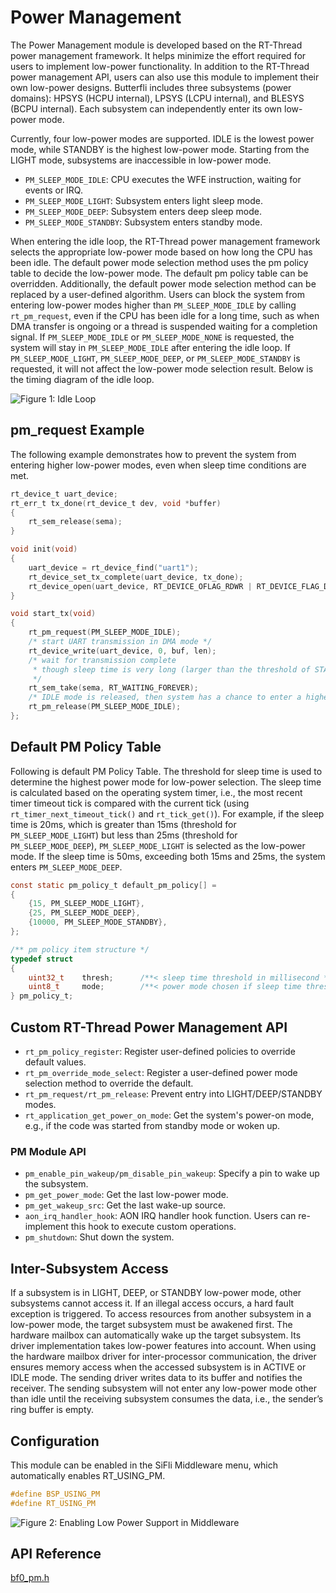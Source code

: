 
# Power Management

The Power Management module is developed based on the RT-Thread power management framework. It helps minimize the effort required for users to implement low-power functionality.
In addition to the RT-Thread power management API, users can also use this module to implement their own low-power designs.
Butterfli includes three subsystems (power domains): HPSYS (HCPU internal), LPSYS (LCPU internal), and BLESYS (BCPU internal). Each subsystem can independently enter its own low-power mode.

Currently, four low-power modes are supported. IDLE is the lowest power mode, while STANDBY is the highest low-power mode. Starting from the LIGHT mode, subsystems are inaccessible in low-power mode.
- `PM_SLEEP_MODE_IDLE`: CPU executes the WFE instruction, waiting for events or IRQ.
- `PM_SLEEP_MODE_LIGHT`: Subsystem enters light sleep mode.
- `PM_SLEEP_MODE_DEEP`: Subsystem enters deep sleep mode.
- `PM_SLEEP_MODE_STANDBY`: Subsystem enters standby mode.

When entering the idle loop, the RT-Thread power management framework selects the appropriate low-power mode based on how long the CPU has been idle. 
The default power mode selection method uses the pm policy table to decide the low-power mode. The default pm policy table can be overridden. Additionally, the default power mode selection method can be replaced by a user-defined algorithm.
Users can block the system from entering low-power modes higher than `PM_SLEEP_MODE_IDLE` by calling `rt_pm_request`, even if the CPU has been idle for a long time, such as when DMA transfer is ongoing or a thread is suspended waiting for a completion signal.
If `PM_SLEEP_MODE_IDLE` or `PM_SLEEP_MODE_NONE` is requested, the system will stay in `PM_SLEEP_MODE_IDLE` after entering the idle loop. If `PM_SLEEP_MODE_LIGHT`, `PM_SLEEP_MODE_DEEP`, or `PM_SLEEP_MODE_STANDBY` is requested, it will not affect the low-power mode selection result.
Below is the timing diagram of the idle loop.

![Figure 1: Idle Loop](../../assets/idle_loop.png)

## pm_request Example
The following example demonstrates how to prevent the system from entering higher low-power modes, even when sleep time conditions are met.

```c
rt_device_t uart_device;
rt_err_t tx_done(rt_device_t dev, void *buffer)
{
    rt_sem_release(sema);
}

void init(void)
{
    uart_device = rt_device_find("uart1");
    rt_device_set_tx_complete(uart_device, tx_done);
    rt_device_open(uart_device, RT_DEVICE_OFLAG_RDWR | RT_DEVICE_FLAG_DMA_TX | RT_DEVICE_FLAG_DMA_RX);
}

void start_tx(void)
{
    rt_pm_request(PM_SLEEP_MODE_IDLE);
    /* start UART transmission in DMA mode */
    rt_device_write(uart_device, 0, buf, len);
    /* wait for transmission complete 
     * though sleep time is very long (larger than the threshold of STANDBY mode), system will stay in IDLE mode 
     */
    rt_sem_take(sema, RT_WAITING_FOREVER);
    /* IDLE mode is released, then system has a chance to enter a higher low-power mode */
    rt_pm_release(PM_SLEEP_MODE_IDLE);
};
```

## Default PM Policy Table
Following is default PM Policy Table. The threshold for sleep time is used to determine the highest power mode for low-power selection. The sleep time is calculated based on the operating system timer, i.e., the most recent timer timeout tick is compared with the current tick (using `rt_timer_next_timeout_tick()` and `rt_tick_get()`).
For example, if the sleep time is 20ms, which is greater than 15ms (threshold for `PM_SLEEP_MODE_LIGHT`) but less than 25ms (threshold for `PM_SLEEP_MODE_DEEP`), `PM_SLEEP_MODE_LIGHT` is selected as the low-power mode.
If the sleep time is 50ms, exceeding both 15ms and 25ms, the system enters `PM_SLEEP_MODE_DEEP`.

```c
const static pm_policy_t default_pm_policy[] =
{
    {15, PM_SLEEP_MODE_LIGHT},
    {25, PM_SLEEP_MODE_DEEP},    
    {10000, PM_SLEEP_MODE_STANDBY},
};

/** pm policy item structure */
typedef struct
{
    uint32_t    thresh;      /**< sleep time threshold in millisecond */
    uint8_t     mode;        /**< power mode chosen if sleep time threshold is satisfied */
} pm_policy_t;
```

## Custom RT-Thread Power Management API
- `rt_pm_policy_register`: Register user-defined policies to override default values.
- `rt_pm_override_mode_select`: Register a user-defined power mode selection method to override the default.
- `rt_pm_request/rt_pm_release`: Prevent entry into LIGHT/DEEP/STANDBY modes.
- `rt_application_get_power_on_mode`: Get the system's power-on mode, e.g., if the code was started from standby mode or woken up.

### PM Module API
- `pm_enable_pin_wakeup/pm_disable_pin_wakeup`: Specify a pin to wake up the subsystem.
- `pm_get_power_mode`: Get the last low-power mode.
- `pm_get_wakeup_src`: Get the last wake-up source.
- `aon_irq_handler_hook`: AON IRQ handler hook function. Users can re-implement this hook to execute custom operations.
- `pm_shutdown`: Shut down the system.

## Inter-Subsystem Access
If a subsystem is in LIGHT, DEEP, or STANDBY low-power mode, other subsystems cannot access it. If an illegal access occurs, a hard fault exception is triggered. 
To access resources from another subsystem in a low-power mode, the target subsystem must be awakened first.
The hardware mailbox can automatically wake up the target subsystem. Its driver implementation takes low-power features into account.
When using the hardware mailbox driver for inter-processor communication, the driver ensures memory access when the accessed subsystem is in ACTIVE or IDLE mode.
The sending driver writes data to its buffer and notifies the receiver. The sending subsystem will not enter any low-power mode other than idle until the receiving subsystem consumes the data, i.e., the sender’s ring buffer is empty.

## Configuration
This module can be enabled in the SiFli Middleware menu, which automatically enables RT_USING_PM.

```c
#define BSP_USING_PM
#define RT_USING_PM
```

![Figure 2: Enabling Low Power Support in Middleware](../../assets/pm_menu2.png)

## API Reference
[bf0_pm.h](middleware-bf0_pm)
